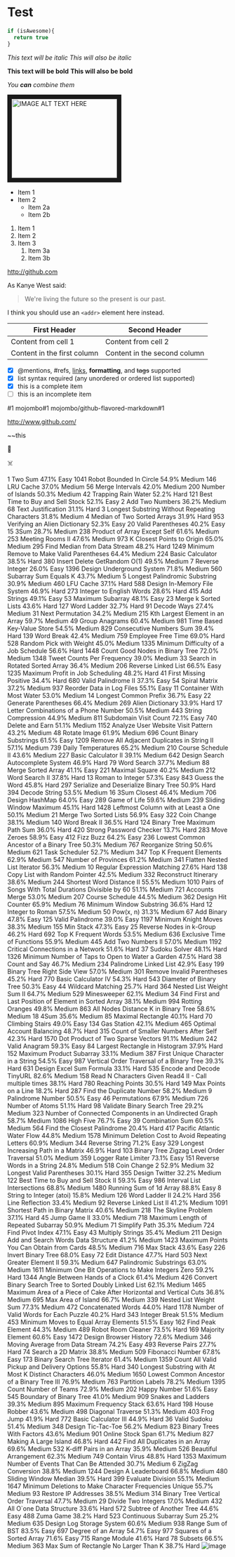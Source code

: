 # Test


```javascript
if (isAwesome){
  return true
}
```


*This text will be italic*
_This will also be italic_

**This text will be bold**
__This will also be bold__

_You **can** combine them_


<a href="http://www.youtube.com/watch?feature=player_embedded&v=YOUTUBE_VIDEO_ID_HERE
" target="_blank"><img src="http://img.youtube.com/vi/YOUTUBE_VIDEO_ID_HERE/0.jpg" 
alt="IMAGE ALT TEXT HERE" width="240" height="180" border="10" /></a>


* Item 1
* Item 2
  * Item 2a
  * Item 2b


1. Item 1
1. Item 2
1. Item 3
   1. Item 3a
   1. Item 3b


http://github.com


As Kanye West said:
> We're living the future so
> the present is our past.

I think you should use an
`<addr>` element here instead.

First Header | Second Header
------------ | -------------
Content from cell 1 | Content from cell 2
Content in the first column | Content in the second column

- [x] @mentions, #refs, [links](), **formatting**, and <del>tags</del> supported
- [x] list syntax required (any unordered or ordered list supported)
- [x] this is a complete item
- [ ] this is an incomplete item

#1
mojombo#1
mojombo/github-flavored-markdown#1

http://www.github.com/

~~this

:cowboy_hat_face:

:skull_and_crossbones:


1
Two Sum 47.1% Easy
1041
Robot Bounded In Circle 54.9% Medium
146
LRU Cache 37.0% Medium
56
Merge Intervals 42.0% Medium
200
Number of Islands 50.3% Medium
42
Trapping Rain Water 52.2% Hard
121
Best Time to Buy and Sell Stock 52.1% Easy
2
Add Two Numbers 36.2% Medium
68
Text Justification 31.1% Hard
3
Longest Substring Without Repeating Characters 31.8% Medium
4
Median of Two Sorted Arrays 31.9% Hard
953
Verifying an Alien Dictionary 52.3% Easy
20
Valid Parentheses 40.2% Easy
15
3Sum 28.7% Medium
238
Product of Array Except Self 61.6% Medium
253
Meeting Rooms II 47.6% Medium
973
K Closest Points to Origin 65.0% Medium
295
Find Median from Data Stream 48.2% Hard
1249
Minimum Remove to Make Valid Parentheses 64.4% Medium
224
Basic Calculator 38.5% Hard
380
Insert Delete GetRandom O(1) 49.5% Medium
7
Reverse Integer 26.0% Easy
1396
Design Underground System 71.8% Medium
560
Subarray Sum Equals K 43.7% Medium
5
Longest Palindromic Substring 30.9% Medium
460
LFU Cache 37.1% Hard
588
Design In-Memory File System 46.9% Hard
273
Integer to English Words 28.6% Hard
415
Add Strings 49.1% Easy
53
Maximum Subarray 48.1% Easy
23
Merge k Sorted Lists 43.6% Hard
127
Word Ladder 32.7% Hard
91
Decode Ways 27.4% Medium
31
Next Permutation 34.2% Medium
215
Kth Largest Element in an Array 59.7% Medium
49
Group Anagrams 60.4% Medium
981
Time Based Key-Value Store 54.5% Medium
829
Consecutive Numbers Sum 39.4% Hard
139
Word Break 42.4% Medium
759
Employee Free Time 69.0% Hard
528
Random Pick with Weight 45.0% Medium
1335
Minimum Difficulty of a Job Schedule 56.6% Hard
1448
Count Good Nodes in Binary Tree 72.0% Medium
1348
Tweet Counts Per Frequency 39.0% Medium
33
Search in Rotated Sorted Array 36.4% Medium
206
Reverse Linked List 66.5% Easy
1235
Maximum Profit in Job Scheduling 48.2% Hard
41
First Missing Positive 34.4% Hard
680
Valid Palindrome II 37.3% Easy
54
Spiral Matrix 37.2% Medium
937
Reorder Data in Log Files 55.1% Easy
11
Container With Most Water 53.0% Medium
14
Longest Common Prefix 36.7% Easy
22
Generate Parentheses 66.4% Medium
269
Alien Dictionary 33.9% Hard
17
Letter Combinations of a Phone Number 50.5% Medium
443
String Compression 44.9% Medium
811
Subdomain Visit Count 72.1% Easy
740
Delete and Earn 51.1% Medium
1152
Analyze User Website Visit Pattern 43.2% Medium
48
Rotate Image 61.9% Medium
696
Count Binary Substrings 61.5% Easy
1209
Remove All Adjacent Duplicates in String II 57.1% Medium
739
Daily Temperatures 65.2% Medium
210
Course Schedule II 43.6% Medium
227
Basic Calculator II 39.1% Medium
642
Design Search Autocomplete System 46.9% Hard
79
Word Search 37.7% Medium
88
Merge Sorted Array 41.1% Easy
221
Maximal Square 40.2% Medium
212
Word Search II 37.8% Hard
13
Roman to Integer 57.3% Easy
843
Guess the Word 45.8% Hard
297
Serialize and Deserialize Binary Tree 50.9% Hard
394
Decode String 53.5% Medium
16
3Sum Closest 46.4% Medium
706
Design HashMap 64.0% Easy
289
Game of Life 59.6% Medium
239
Sliding Window Maximum 45.1% Hard
1428
Leftmost Column with at Least a One 50.1% Medium
21
Merge Two Sorted Lists 56.9% Easy
322
Coin Change 38.1% Medium
140
Word Break II 36.5% Hard
124
Binary Tree Maximum Path Sum 36.0% Hard
420
Strong Password Checker 13.7% Hard
283
Move Zeroes 58.9% Easy
412
Fizz Buzz 64.2% Easy
236
Lowest Common Ancestor of a Binary Tree 50.3% Medium
767
Reorganize String 50.6% Medium
621
Task Scheduler 52.7% Medium
347
Top K Frequent Elements 62.9% Medium
547
Number of Provinces 61.2% Medium
341
Flatten Nested List Iterator 56.3% Medium
10
Regular Expression Matching 27.6% Hard
138
Copy List with Random Pointer 42.5% Medium
332
Reconstruct Itinerary 38.6% Medium
244
Shortest Word Distance II 55.5% Medium
1010
Pairs of Songs With Total Durations Divisible by 60 51.1% Medium
721
Accounts Merge 53.0% Medium
207
Course Schedule 44.5% Medium
362
Design Hit Counter 65.9% Medium
76
Minimum Window Substring 36.6% Hard
12
Integer to Roman 57.5% Medium
50
Pow(x, n) 31.3% Medium
67
Add Binary 47.8% Easy
125
Valid Palindrome 39.0% Easy
1197
Minimum Knight Moves 38.3% Medium
155
Min Stack 47.3% Easy
25
Reverse Nodes in k-Group 46.2% Hard
692
Top K Frequent Words 53.5% Medium
636
Exclusive Time of Functions 55.9% Medium
445
Add Two Numbers II 57.0% Medium
1192
Critical Connections in a Network 51.6% Hard
37
Sudoku Solver 48.1% Hard
1326
Minimum Number of Taps to Open to Water a Garden 47.5% Hard
38
Count and Say 46.7% Medium
234
Palindrome Linked List 42.9% Easy
199
Binary Tree Right Side View 57.0% Medium
301
Remove Invalid Parentheses 45.2% Hard
770
Basic Calculator IV 54.3% Hard
543
Diameter of Binary Tree 50.3% Easy
44
Wildcard Matching 25.7% Hard
364
Nested List Weight Sum II 64.7% Medium
529
Minesweeper 62.1% Medium
34
Find First and Last Position of Element in Sorted Array 38.1% Medium
994
Rotting Oranges 49.8% Medium
863
All Nodes Distance K in Binary Tree 58.6% Medium
18
4Sum 35.6% Medium
85
Maximal Rectangle 40.1% Hard
70
Climbing Stairs 49.0% Easy
134
Gas Station 42.1% Medium
465
Optimal Account Balancing 48.7% Hard
315
Count of Smaller Numbers After Self 42.3% Hard
1570
Dot Product of Two Sparse Vectors 91.1% Medium
242
Valid Anagram 59.3% Easy
84
Largest Rectangle in Histogram 37.9% Hard
152
Maximum Product Subarray 33.1% Medium
387
First Unique Character in a String 54.5% Easy
987
Vertical Order Traversal of a Binary Tree 39.3% Hard
631
Design Excel Sum Formula 33.1% Hard
535
Encode and Decode TinyURL 82.6% Medium
158
Read N Characters Given Read4 II - Call multiple times 38.1% Hard
780
Reaching Points 30.5% Hard
149
Max Points on a Line 18.2% Hard
287
Find the Duplicate Number 58.2% Medium
9
Palindrome Number 50.5% Easy
46
Permutations 67.9% Medium
726
Number of Atoms 51.1% Hard
98
Validate Binary Search Tree 29.2% Medium
323
Number of Connected Components in an Undirected Graph 58.7% Medium
1086
High Five 76.7% Easy
39
Combination Sum 60.5% Medium
564
Find the Closest Palindrome 20.4% Hard
417
Pacific Atlantic Water Flow 44.8% Medium
1578
Minimum Deletion Cost to Avoid Repeating Letters 60.9% Medium
344
Reverse String 71.2% Easy
329
Longest Increasing Path in a Matrix 46.9% Hard
103
Binary Tree Zigzag Level Order Traversal 51.0% Medium
359
Logger Rate Limiter 73.1% Easy
151
Reverse Words in a String 24.8% Medium
518
Coin Change 2 52.9% Medium
32
Longest Valid Parentheses 30.1% Hard
355
Design Twitter 32.2% Medium
122
Best Time to Buy and Sell Stock II 59.3% Easy
986
Interval List Intersections 68.8% Medium
1480
Running Sum of 1d Array 88.8% Easy
8
String to Integer (atoi) 15.8% Medium
126
Word Ladder II 24.2% Hard
356
Line Reflection 33.4% Medium
92
Reverse Linked List II 41.2% Medium
1091
Shortest Path in Binary Matrix 40.6% Medium
218
The Skyline Problem 37.1% Hard
45
Jump Game II 33.0% Medium
718
Maximum Length of Repeated Subarray 50.9% Medium
71
Simplify Path 35.3% Medium
724
Find Pivot Index 47.1% Easy
43
Multiply Strings 35.4% Medium
211
Design Add and Search Words Data Structure 41.2% Medium
1423
Maximum Points You Can Obtain from Cards 48.5% Medium
716
Max Stack 43.6% Easy
226
Invert Binary Tree 68.0% Easy
72
Edit Distance 47.7% Hard
503
Next Greater Element II 59.3% Medium
647
Palindromic Substrings 63.0% Medium
1611
Minimum One Bit Operations to Make Integers Zero 59.2% Hard
1344
Angle Between Hands of a Clock 61.4% Medium
426
Convert Binary Search Tree to Sorted Doubly Linked List 62.1% Medium
1465
Maximum Area of a Piece of Cake After Horizontal and Vertical Cuts 36.8% Medium
695
Max Area of Island 66.7% Medium
339
Nested List Weight Sum 77.3% Medium
472
Concatenated Words 44.0% Hard
1178
Number of Valid Words for Each Puzzle 40.2% Hard
343
Integer Break 51.5% Medium
453
Minimum Moves to Equal Array Elements 51.5% Easy
162
Find Peak Element 44.3% Medium
489
Robot Room Cleaner 73.5% Hard
169
Majority Element 60.6% Easy
1472
Design Browser History 72.6% Medium
346
Moving Average from Data Stream 74.2% Easy
493
Reverse Pairs 27.7% Hard
74
Search a 2D Matrix 38.8% Medium
509
Fibonacci Number 67.8% Easy
173
Binary Search Tree Iterator 61.4% Medium
1359
Count All Valid Pickup and Delivery Options 55.8% Hard
340
Longest Substring with At Most K Distinct Characters 46.0% Medium
1650
Lowest Common Ancestor of a Binary Tree III 76.9% Medium
763
Partition Labels 78.2% Medium
1395
Count Number of Teams 72.9% Medium
202
Happy Number 51.6% Easy
545
Boundary of Binary Tree 41.0% Medium
909
Snakes and Ladders 39.3% Medium
895
Maximum Frequency Stack 63.6% Hard
198
House Robber 43.6% Medium
498
Diagonal Traverse 51.3% Medium
403
Frog Jump 41.9% Hard
772
Basic Calculator III 44.9% Hard
36
Valid Sudoku 51.4% Medium
348
Design Tic-Tac-Toe 56.2% Medium
823
Binary Trees With Factors 43.6% Medium
901
Online Stock Span 61.7% Medium
827
Making A Large Island 46.8% Hard
442
Find All Duplicates in an Array 69.6% Medium
532
K-diff Pairs in an Array 35.9% Medium
526
Beautiful Arrangement 62.3% Medium
749
Contain Virus 48.8% Hard
1353
Maximum Number of Events That Can Be Attended 30.7% Medium
6
ZigZag Conversion 38.8% Medium
1244
Design A Leaderboard 66.8% Medium
480
Sliding Window Median 39.5% Hard
399
Evaluate Division 55.1% Medium
1647
Minimum Deletions to Make Character Frequencies Unique 55.7% Medium
93
Restore IP Addresses 38.5% Medium
314
Binary Tree Vertical Order Traversal 47.7% Medium
29
Divide Two Integers 17.0% Medium
432
All O`one Data Structure 33.6% Hard
572
Subtree of Another Tree 44.6% Easy
488
Zuma Game 38.2% Hard
523
Continuous Subarray Sum 25.2% Medium
635
Design Log Storage System 60.6% Medium
938
Range Sum of BST 83.5% Easy
697
Degree of an Array 54.7% Easy
977
Squares of a Sorted Array 71.6% Easy
715
Range Module 41.6% Hard
78
Subsets 66.5% Medium
363
Max Sum of Rectangle No Larger Than K 38.7% Hard
![image](https://user-images.githubusercontent.com/91292763/135343502-d39dc0db-637e-4e4f-8c20-aeb4e9479ddd.png)

